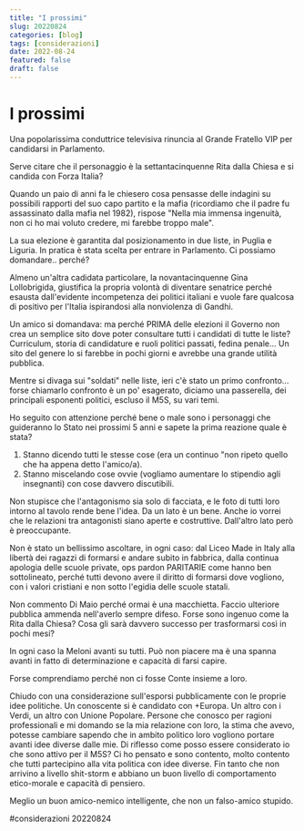 ```yaml
---
title: "I prossimi"
slug: 20220824
categories: [blog]
tags: [considerazioni]
date: 2022-08-24
featured: false
draft: false
---
```

# I prossimi

Una popolarissima conduttrice televisiva rinuncia al Grande Fratello VIP per candidarsi in Parlamento.

Serve citare che il personaggio è la settantacinquenne Rita dalla Chiesa e si candida con Forza Italia?

Quando un paio di anni fa le chiesero cosa pensasse delle indagini su possibili rapporti del suo capo partito e la mafia (ricordiamo che il padre fu assassinato dalla mafia nel 1982), rispose "Nella mia immensa ingenuità, non ci ho mai voluto credere, mi farebbe troppo male".

La sua elezione è garantita dal posizionamento in due liste, in Puglia e Liguria.
In pratica è stata scelta per entrare in Parlamento. Ci possiamo domandare.. perché?

Almeno un'altra cadidata particolare, la novantacinquenne Gina Lollobrigida, giustifica la propria volontà di diventare senatrice perché esausta dall'evidente incompetenza dei politici italiani e vuole fare qualcosa di positivo per l'Italia ispirandosi alla nonviolenza di Gandhi. 

Un amico si domandava: ma perché PRIMA delle elezioni il Governo non crea un semplice sito dove poter consultare tutti i candidati di tutte le liste?
Curriculum, storia di candidature e ruoli politici passati, fedina penale... Un sito del genere lo si farebbe in pochi giorni e avrebbe una grande utilità pubblica.

Mentre si divaga sui "soldati" nelle liste, ieri c'è stato un primo confronto... forse chiamarlo confronto è un po' esagerato, diciamo una passerella, dei principali esponenti politici, escluso il M5S, su vari temi.

Ho seguito con attenzione perché bene o male sono i personaggi che guideranno lo Stato nei prossimi 5 anni e sapete la prima reazione quale è stata?
1. Stanno dicendo tutti le stesse cose (era un continuo "non ripeto quello che ha appena detto l'amico/a).
2. Stanno miscelando cose ovvie (vogliamo aumentare lo stipendio agli insegnanti) con cose davvero discutibili.

Non stupisce che l'antagonismo sia solo di facciata, e le foto di tutti loro intorno al tavolo rende bene l'idea. Da un lato è un bene. Anche io vorrei che le relazioni tra antagonisti siano aperte e costruttive. Dall'altro lato però è preoccupante.

Non è stato un bellissimo ascoltare, in ogni caso: dal Liceo Made in Italy alla libertà dei ragazzi di formarsi e andare subito in fabbrica, dalla continua apologia delle scuole private, ops pardon PARITARIE come hanno ben sottolineato, perché tutti devono avere il diritto di formarsi dove vogliono, con i valori cristiani e non sotto l'egidia delle scuole statali.

Non commento Di Maio perché ormai è una macchietta. Faccio ulteriore pubblica ammenda nell'averlo sempre difeso. Forse sono ingenuo come la Rita dalla Chiesa?
Cosa gli sarà davvero successo per trasformarsi così in pochi mesi?

In ogni caso la Meloni avanti su tutti. Può non piacere ma è una spanna avanti in fatto di determinazione e capacità di farsi capire. 

Forse comprendiamo perché non ci fosse Conte insieme a loro.

Chiudo con una considerazione sull'esporsi pubblicamente con le proprie idee politiche. Un conoscente si è candidato con +Europa. Un altro con i Verdi, un altro con Unione Popolare. Persone che conosco per ragioni professionali e mi domando se la mia relazione con loro, la stima che avevo, potesse cambiare sapendo che in ambito politico loro vogliono portare avanti idee diverse dalle mie.
Di riflesso come posso essere considerato io che sono attivo per il M5S?
Ci ho pensato e sono contento, molto contento che tutti partecipino alla vita politica con idee diverse. Fin tanto che non arrivino a livello shit-storm e abbiano un buon livello di comportamento etico-morale e capacità di pensiero.

Meglio un buon amico-nemico intelligente, che non un falso-amico stupido.

#considerazioni 20220824